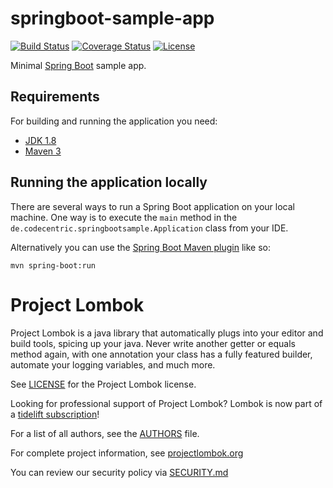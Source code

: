 # springboot-sample-app

[![Build Status](https://travis-ci.org/codecentric/springboot-sample-app.svg?branch=master)](https://travis-ci.org/codecentric/springboot-sample-app)
[![Coverage Status](https://coveralls.io/repos/github/codecentric/springboot-sample-app/badge.svg?branch=master)](https://coveralls.io/github/codecentric/springboot-sample-app?branch=master)
[![License](http://img.shields.io/:license-apache-blue.svg)](http://www.apache.org/licenses/LICENSE-2.0.html)

Minimal [Spring Boot](http://projects.spring.io/spring-boot/) sample app.

## Requirements

For building and running the application you need:

- [JDK 1.8](http://www.oracle.com/technetwork/java/javase/downloads/jdk8-downloads-2133151.html)
- [Maven 3](https://maven.apache.org)

## Running the application locally

There are several ways to run a Spring Boot application on your local machine. One way is to execute the `main` method in the `de.codecentric.springbootsample.Application` class from your IDE.

Alternatively you can use the [Spring Boot Maven plugin](https://docs.spring.io/spring-boot/docs/current/reference/html/build-tool-plugins-maven-plugin.html) like so:

```shell
mvn spring-boot:run
```

# Project Lombok

Project Lombok is a java library that automatically plugs into your editor and build tools, spicing up your java.
Never write another getter or equals method again, with one annotation your class has a fully featured builder, automate your logging variables, and much more.

See [LICENSE] for the Project Lombok license.

Looking for professional support of Project Lombok? Lombok is now part of a [tidelift subscription]!

For a list of all authors, see the [AUTHORS] file.

For complete project information, see [projectlombok.org]

You can review our security policy via [SECURITY.md]

[LICENSE]: https://github.com/projectlombok/lombok/blob/master/LICENSE
[AUTHORS]: https://github.com/projectlombok/lombok/blob/master/AUTHORS
[SECURITY.md]: https://github.com/projectlombok/lombok/blob/master/SECURITY.md
[projectlombok.org]: https://projectlombok.org/
[tidelift subscription]: https://tidelift.com/subscription/pkg/maven-org-projectlombok-lombok?utm_source=maven-org-projectlombok-lombok&utm_medium=referral&campaign=website